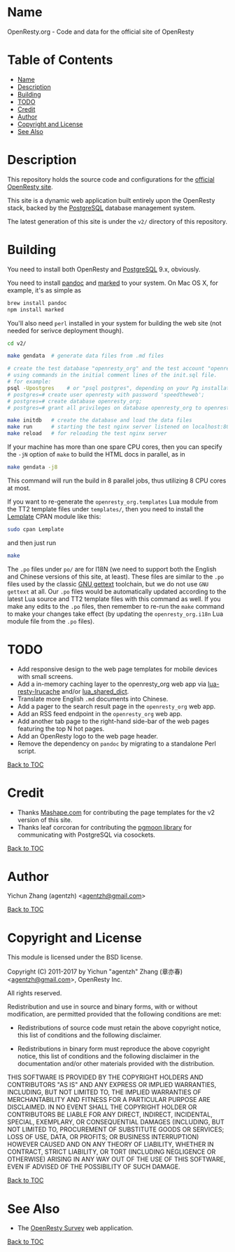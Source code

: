 Name
====

OpenResty.org - Code and data for the official site of OpenResty

Table of Contents
=================

* [Name](#name)
* [Description](#description)
* [Building](#building)
* [TODO](#todo)
* [Credit](#credit)
* [Author](#author)
* [Copyright and License](#copyright-and-license)
* [See Also](#see-also)

Description
===========

This repository holds the source code and configurations for the [official OpenResty site](https://openresty.org/).

This site is a dynamic web application built entirely upon the OpenResty stack, backed by the [PostgreSQL](http://www.postgresql.org/)
database management system.

The latest generation of this site is under the `v2/` directory of this repository.

Building
========

You need to install both OpenResty and [PostgreSQL](http://www.postgresql.org/) 9.x, obviously.

You need to install [pandoc](http://pandoc.org/) and [marked](https://marked.js.org/) to your system.
On Mac OS X, for example, it's as simple as

```bash
brew install pandoc
npm install marked
```

You'll also need `perl` installed in your system for building the web site (not needed for serivce deployment though).

```bash
cd v2/

make gendata  # generate data files from .md files

# create the test database "openresty_org" and the test account "openresty" in your local PostgreSQL server.
# using commands in the initial comment lines of the init.sql file.
# for example:
psql -Upostgres    # or "psql postgres", depending on your Pg installation
# postgres=# create user openresty with password 'speedtheweb';
# postgres=# create database openresty_org;
# postgres=# grant all privileges on database openresty_org to openresty;

make initdb   # create the database and load the data files
make run      # starting the test nginx server listened on localhost:8080
make reload   # for reloading the test nginx server
```

If your machine has more than one spare CPU cores, then you can specify the `-jN` option of `make` to build the HTML
docs in parallel, as in

```bash
make gendata -j8
```

This command will run the build in 8 parallel jobs, thus utilizing 8 CPU cores at most.

If you want to re-generate the `openresty_org.templates` Lua module from the TT2 template files under `templates/`, then
you need to install the [Lemplate](https://metacpan.org/pod/Lemplate) CPAN module like this:

```bash
sudo cpan Lemplate
```

and then just run

```bash
make
```

The `.po` files under `po/` are for I18N (we need to support both the English and Chinese versions of this site, at least).
These files are similar to the `.po` files used by the classic [GNU gettext](https://www.gnu.org/software/gettext/) toolchain,
but we do not use `GNU gettext` at all.  Our `.po` files would be automatically updated according to the latest Lua source
and TT2 template files with this command as well. If you make any edits to the `.po` files, then remember to re-run the
`make` command to make your changes take effect (by updating the `openresty_org.i18n` Lua module file from the `.po` files).

TODO
====

* Add responsive design to the web page templates for mobile devices with small screens.
* Add a in-memory caching layer to the openresty_org web app via [lua-resty-lrucache](https://github.com/openresty/lua-resty-lrucache)
and/or [lua_shared_dict](https://github.com/openresty/lua-nginx-module#lua_shared_dict).
* Translate more English `.md` documents into Chinese.
* Add a pager to the search result page in the `openresty_org` web app.
* Add an RSS feed endpoint in the `openresty_org` web app.
* Add another tab page to the right-hand side-bar of the web pages featuring the top N hot pages.
* Add an OpenResty logo to the web page header.
* Remove the dependency on `pandoc` by migrating to a standalone Perl script.

[Back to TOC](#table-of-contents)

Credit
======

* Thanks [Mashape.com](https://www.mashape.com) for contributing the page templates for the v2 version of this site.
* Thanks leaf corcoran for contributing the [pgmoon library](https://github.com/leafo/pgmoon) for communicating
with PostgreSQL via cosockets.

[Back to TOC](#table-of-contents)

Author
======

Yichun Zhang (agentzh) &lt;agentzh@gmail.com&gt;

[Back to TOC](#table-of-contents)

Copyright and License
=====================

This module is licensed under the BSD license.

Copyright (C) 2011-2017 by Yichun "agentzh" Zhang (章亦春) &lt;agentzh@gmail.com&gt;, OpenResty Inc.

All rights reserved.

Redistribution and use in source and binary forms, with or without modification, are permitted provided that the following conditions are met:

* Redistributions of source code must retain the above copyright notice, this list of conditions and the following disclaimer.

* Redistributions in binary form must reproduce the above copyright notice, this list of conditions and the following disclaimer in the documentation and/or other materials provided with the distribution.

THIS SOFTWARE IS PROVIDED BY THE COPYRIGHT HOLDERS AND CONTRIBUTORS "AS IS" AND ANY EXPRESS OR IMPLIED WARRANTIES, INCLUDING, BUT NOT LIMITED TO, THE IMPLIED WARRANTIES OF MERCHANTABILITY AND FITNESS FOR A PARTICULAR PURPOSE ARE DISCLAIMED. IN NO EVENT SHALL THE COPYRIGHT HOLDER OR CONTRIBUTORS BE LIABLE FOR ANY DIRECT, INDIRECT, INCIDENTAL, SPECIAL, EXEMPLARY, OR CONSEQUENTIAL DAMAGES (INCLUDING, BUT NOT LIMITED TO, PROCUREMENT OF SUBSTITUTE GOODS OR SERVICES; LOSS OF USE, DATA, OR PROFITS; OR BUSINESS INTERRUPTION) HOWEVER CAUSED AND ON ANY THEORY OF LIABILITY, WHETHER IN CONTRACT, STRICT LIABILITY, OR TORT (INCLUDING NEGLIGENCE OR OTHERWISE) ARISING IN ANY WAY OUT OF THE USE OF THIS SOFTWARE, EVEN IF ADVISED OF THE POSSIBILITY OF SUCH DAMAGE.

[Back to TOC](#table-of-contents)

See Also
========

* The [OpenResty Survey](https://github.com/agentzh/openresty-survey) web application.

[Back to TOC](#table-of-contents)


